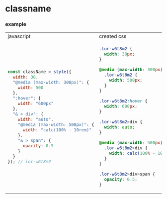 # classname

### example

<table>

<tr>
<td>

<img width=322/>
javascript

</td>
<td>

<img width=322/>
created css

</td>
</tr>

<tr>
<td>

```javascript
const className = style({
  width: 30,
  "@media (max-width: 300px)": {
    width: 500
  },
  ":hover": {
    width: "600px"
  },
  "& > div": {
    width: "auto",
    "@media (max-width: 500px)": {
      width: "calc(100% - 10rem)"
    },
    "& > span": {
      opacity: 0.5
    }
  }
}); // lor-w6t8m2
```

</td>

<td>

```css
.lor-w6t8m2 {
  width: 30px;
}

@media (max-width: 300px) {
  .lor-w6t8m2 {
    width: 500px;
  }
}

.lor-w6t8m2:hover {
  width: 600px;
}

.lor-w6t8m2>div {
  width: auto;
}

@media (max-width: 500px) {
  .lor-w6t8m2>div {
    width: calc(100% - 10rem);
  }
}

.lor-w6t8m2>div>span {
  opacity: 0.5;
}
```

</td>
</tr>


</table>
